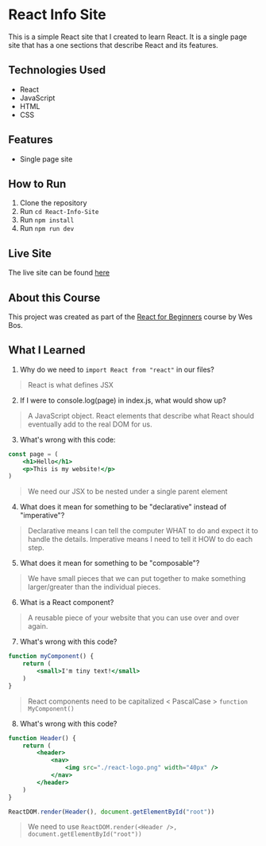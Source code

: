 # React Info Site

This is a simple React site that I created to learn React. It is a single page site that has a one sections that describe React and its features.

## Technologies Used

- React
- JavaScript
- HTML
- CSS

## Features

- Single page site

## How to Run

1. Clone the repository
2. Run `cd React-Info-Site`
3. Run `npm install`
4. Run `npm run dev`

## Live Site

The live site can be found [here](https://react-info-site-one.vercel.app/)

## About this Course

This project was created as part of the [React for Beginners](https://reactforbeginners.com/) course by Wes Bos.

## What I Learned

1. Why do we need to `import React from "react"` in our files?

> React is what defines JSX

2. If I were to console.log(page) in index.js, what would show up?

> A JavaScript object. React elements that describe what React should eventually add to the real DOM for us.

3. What's wrong with this code:

```jsx
const page = (
    <h1>Hello</h1>
    <p>This is my website!</p>
)
```

> We need our JSX to be nested under a single parent element

4. What does it mean for something to be "declarative" instead of "imperative"?

> Declarative means I can tell the computer WHAT to do and expect it to handle the details. Imperative means I need to tell it HOW to do each step.

5. What does it mean for something to be "composable"?

> We have small pieces that we can put together to make something larger/greater than the individual pieces.

6. What is a React component?

> A reusable piece of your website that you can use over and over again.

7. What's wrong with this code?

```jsx
function myComponent() {
    return (
        <small>I'm tiny text!</small>
    )
}
```

> React components need to be capitalized < PascalCase > `function MyComponent()`

8. What's wrong with this code?

```jsx
function Header() {
    return (
        <header>
            <nav>
                <img src="./react-logo.png" width="40px" />
            </nav>
        </header>
    )
}

ReactDOM.render(Header(), document.getElementById("root"))
```

> We need to use `ReactDOM.render(<Header />, document.getElementById("root"))`
